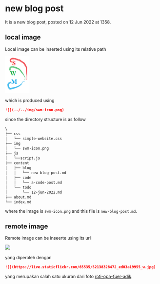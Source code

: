 # new blog post
It is a new blog post, posted on 12 Jun 2022 at 1358.


## local image
Local image can be inserted using its relative path

![](../../img/swm-icon.png)

which is produced using

```markdown
![](../../img/swm-icon.png)
```

since the directory structure is as follow

```
\
├── css
│   └── simple-website.css
├── img
│   └── swm-icon.png
├── js
│   └──script.js
├── content
│   ├── blog
│   │   └── new-blog-post.md
│   ├── code
│   │   └── a-code-post.md
│   └── todo
│       └── 12-jun-2022.md
├── about.md
└── index.md
```

where the image is `swm-icon.png` and this file is `new-blog-post.md`.



## remote image
Remote image can be inseerte using its url

![](https://live.staticflickr.com/65535/52138328472_ed03a19955_w.jpg)

yang diperoleh dengan

```markdown
![](https://live.staticflickr.com/65535/52138328472_ed03a19955_w.jpg)
```

yang merupakan salah satu ukuran dari foto [roti-opa-fuer-adik](https://www.flickr.com/photos/195637519@N06/52104006463).
